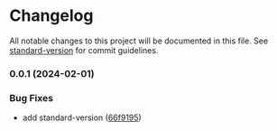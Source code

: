 # Changelog

All notable changes to this project will be documented in this file. See [standard-version](https://github.com/conventional-changelog/standard-version) for commit guidelines.

### 0.0.1 (2024-02-01)


### Bug Fixes

* add standard-version ([66f9195](https://github.com/bobthered/template-sveltekit/commit/66f91950a7cf01fdf6e5d3a4a452be3163c53904))

